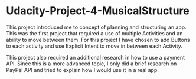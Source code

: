 # Udacity-Project-4-MusicalStructure
This project introduced me to concept of planning and structuring an app. This was the first project that required a use of multiple Activities
and an ability to move between them. For this project I have chosen to add Buttons to each activity and use Explicit Intent to move in 
between each Activity. 

This project also required an additional research in how to use a payment API. Since this is a more advanced topic, I only did a brief research
on PayPal API and tried to explain how I would use it in a real app.
